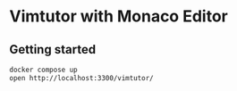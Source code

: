 # Vimtutor with Monaco Editor

## Getting started

```bash
docker compose up
open http://localhost:3300/vimtutor/
```
